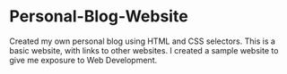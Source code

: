 # Personal-Blog-Website
Created my own personal blog using HTML and CSS selectors. This is a basic website, with links to other websites. I created a sample website to give me exposure to Web Development.
